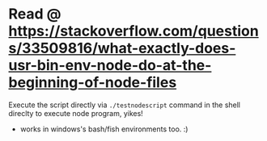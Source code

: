 # Read @ https://stackoverflow.com/questions/33509816/what-exactly-does-usr-bin-env-node-do-at-the-beginning-of-node-files

Execute the script directly via `./testnodescript` command in the shell direclty to execute node program, yikes!

* works in windows's bash/fish environments too. :)

